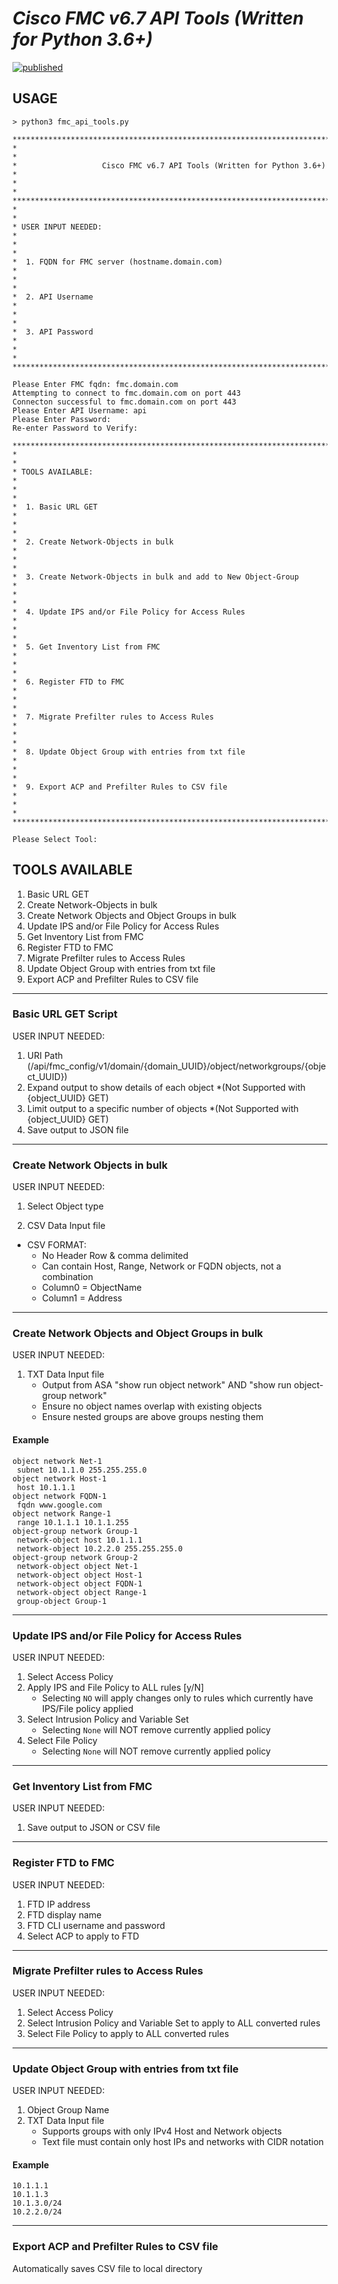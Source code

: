 # ***Cisco FMC v6.7 API Tools (Written for Python 3.6+)***
[![published](https://static.production.devnetcloud.com/codeexchange/assets/images/devnet-published.svg)](https://developer.cisco.com/codeexchange/github/repo/mapp-john/fmc-api)
## **USAGE**

```
> python3 fmc_api_tools.py

***********************************************************************************************
*                                                                                             *
*                   Cisco FMC v6.7 API Tools (Written for Python 3.6+)                        *
*                                                                                             *
***********************************************************************************************
*                                                                                             *
* USER INPUT NEEDED:                                                                          *
*                                                                                             *
*  1. FQDN for FMC server (hostname.domain.com)                                               *
*                                                                                             *
*  2. API Username                                                                            *
*                                                                                             *
*  3. API Password                                                                            *
*                                                                                             *
***********************************************************************************************

Please Enter FMC fqdn: fmc.domain.com
Attempting to connect to fmc.domain.com on port 443
Connecton successful to fmc.domain.com on port 443
Please Enter API Username: api
Please Enter Password:
Re-enter Password to Verify:

***********************************************************************************************
*                                                                                             *
* TOOLS AVAILABLE:                                                                            *
*                                                                                             *
*  1. Basic URL GET                                                                           *
*                                                                                             *
*  2. Create Network-Objects in bulk                                                          *
*                                                                                             *
*  3. Create Network-Objects in bulk and add to New Object-Group                              *
*                                                                                             *
*  4. Update IPS and/or File Policy for Access Rules                                          *
*                                                                                             *
*  5. Get Inventory List from FMC                                                             *
*                                                                                             *
*  6. Register FTD to FMC                                                                     *
*                                                                                             *
*  7. Migrate Prefilter rules to Access Rules                                                 *
*                                                                                             *
*  8. Update Object Group with entries from txt file                                          *
*                                                                                             *
*  9. Export ACP and Prefilter Rules to CSV file                                              *
*                                                                                             *
***********************************************************************************************

Please Select Tool:
```

## **TOOLS AVAILABLE**
1. Basic URL GET
2. Create Network-Objects in bulk
3. Create Network Objects and Object Groups in bulk
4. Update IPS and/or File Policy for Access Rules
5. Get Inventory List from FMC
6. Register FTD to FMC
7. Migrate Prefilter rules to Access Rules
8. Update Object Group with entries from txt file
9. Export ACP and Prefilter Rules to CSV file


_____________________________________________________________________________________________
### **Basic URL GET Script**

USER INPUT NEEDED:
1. URI Path (/api/fmc_config/v1/domain/{domain_UUID}/object/networkgroups/{object_UUID})
2. Expand output to show details of each object *(Not Supported with {object_UUID} GET)
3. Limit output to a specific number of objects *(Not Supported with {object_UUID} GET)
4. Save output to JSON file


_____________________________________________________________________________________________
### **Create Network Objects in bulk**

USER INPUT NEEDED:
1. Select Object type

2. CSV Data Input file
  * CSV FORMAT:
    * No Header Row & comma delimited
    * Can contain Host, Range, Network or FQDN objects, not a combination
    * Column0 = ObjectName
    * Column1 = Address


_____________________________________________________________________________________________
### **Create Network Objects and Object Groups in bulk**

USER INPUT NEEDED:
1. TXT Data Input file
    * Output from ASA "show run object network" AND "show run object-group network"
    * Ensure no object names overlap with existing objects
    * Ensure nested groups are above groups nesting them
#### Example
```
object network Net-1
 subnet 10.1.1.0 255.255.255.0
object network Host-1
 host 10.1.1.1
object network FQDN-1
 fqdn www.google.com
object network Range-1
 range 10.1.1.1 10.1.1.255
object-group network Group-1
 network-object host 10.1.1.1
 network-object 10.2.2.0 255.255.255.0
object-group network Group-2
 network-object object Net-1
 network-object object Host-1
 network-object object FQDN-1
 network-object object Range-1
 group-object Group-1
```

_____________________________________________________________________________________________
### **Update IPS and/or File Policy for Access Rules**

USER INPUT NEEDED:
1. Select Access Policy
2. Apply IPS and File Policy to ALL rules [y/N]
    * Selecting `NO` will apply changes only to rules which currently have IPS/File policy applied
3. Select Intrusion Policy and Variable Set
    * Selecting `None` will NOT remove currently applied policy
4. Select File Policy
    * Selecting `None` will NOT remove currently applied policy

_____________________________________________________________________________________________
### **Get Inventory List from FMC**

USER INPUT NEEDED:
1. Save output to JSON or CSV file

_____________________________________________________________________________________________
### **Register FTD to FMC**

USER INPUT NEEDED:
1. FTD IP address
2. FTD display name
3. FTD CLI username and password
4. Select ACP to apply to FTD

_____________________________________________________________________________________________
### **Migrate Prefilter rules to Access Rules**

USER INPUT NEEDED:
1. Select Access Policy
2. Select Intrusion Policy and Variable Set to apply to ALL converted rules
3. Select File Policy to apply to ALL converted rules

_____________________________________________________________________________________________
### **Update Object Group with entries from txt file**

USER INPUT NEEDED:
1. Object Group Name
2. TXT Data Input file
    * Supports groups with only IPv4 Host and Network objects
    * Text file must contain only host IPs and networks with CIDR notation
#### Example
```
10.1.1.1
10.1.1.3
10.1.3.0/24
10.2.2.0/24
```

_____________________________________________________________________________________________
### **Export ACP and Prefilter Rules to CSV file**

Automatically saves CSV file to local directory

